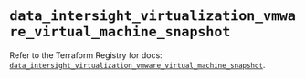 # `data_intersight_virtualization_vmware_virtual_machine_snapshot`

Refer to the Terraform Registry for docs: [`data_intersight_virtualization_vmware_virtual_machine_snapshot`](https://registry.terraform.io/providers/ciscodevnet/intersight/1.0.71/docs/data-sources/virtualization_vmware_virtual_machine_snapshot).
